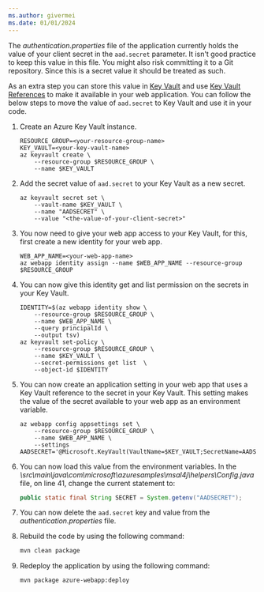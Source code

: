 ```yaml
---
ms.author: givermei
ms.date: 01/01/2024
---
```


The *authentication.properties* file of the application currently holds the value of your client secret in the `aad.secret` parameter. It isn't good practice to keep this value in this file. You might also risk committing it to a Git repository. Since this is a secret value it should be treated as such.

As an extra step you can store this value in [Key Vault](/azure/key-vault/general/basic-concepts) and use [Key Vault References](/azure/app-service/app-service-key-vault-references?tabs=azure-cli) to make it available in your web application. You can follow the below steps to move the value of `aad.secret` to Key Vault and use it in your code.

1. Create an Azure Key Vault instance.

   ```azurecli
   RESOURCE_GROUP=<your-resource-group-name>
   KEY_VAULT=<your-key-vault-name>
   az keyvault create \
       --resource-group $RESOURCE_GROUP \
       --name $KEY_VAULT
   ```

1. Add the secret value of `aad.secret` to your Key Vault as a new secret.

   ```azurecli
   az keyvault secret set \
       --vault-name $KEY_VAULT \
       --name "AADSECRET" \
       --value "<the-value-of-your-client-secret>"
   ```

1. You now need to give your web app access to your Key Vault, for this, first create a new identity for your web app.

   ```azurecli
   WEB_APP_NAME=<your-web-app-name>
   az webapp identity assign --name $WEB_APP_NAME --resource-group $RESOURCE_GROUP
   ```

1. You can now give this identity get and list permission on the secrets in your Key Vault.

   ```azurecli
   IDENTITY=$(az webapp identity show \
       --resource-group $RESOURCE_GROUP \
       --name $WEB_APP_NAME \
       --query principalId \
       --output tsv)
   az keyvault set-policy \
       --resource-group $RESOURCE_GROUP \
       --name $KEY_VAULT \
       --secret-permissions get list  \
       --object-id $IDENTITY
   ```

1. You can now create an application setting in your web app that uses a Key Vault reference to the secret in your Key Vault. This setting makes the value of the secret available to your web app as an environment variable.

   ```azurecli
   az webapp config appsettings set \
       --resource-group $RESOURCE_GROUP \
       --name $WEB_APP_NAME \
       --settings AADSECRET='@Microsoft.KeyVault(VaultName=$KEY_VAULT;SecretName=AADSECRET)'
   ```

1. You can now load this value from the environment variables. In the *\src\main\java\com\microsoft\azuresamples\msal4j\helpers\Config.java* file, on line 41, change the current statement to:

   ```java
   public static final String SECRET = System.getenv("AADSECRET");
   ```

1. You can now delete the `aad.secret` key and value from the *authentication.properties* file.

1. Rebuild the code by using the following command:

   ```bash
   mvn clean package
   ```

1. Redeploy the application by using the following command:

   ```bash
   mvn package azure-webapp:deploy
   ```
